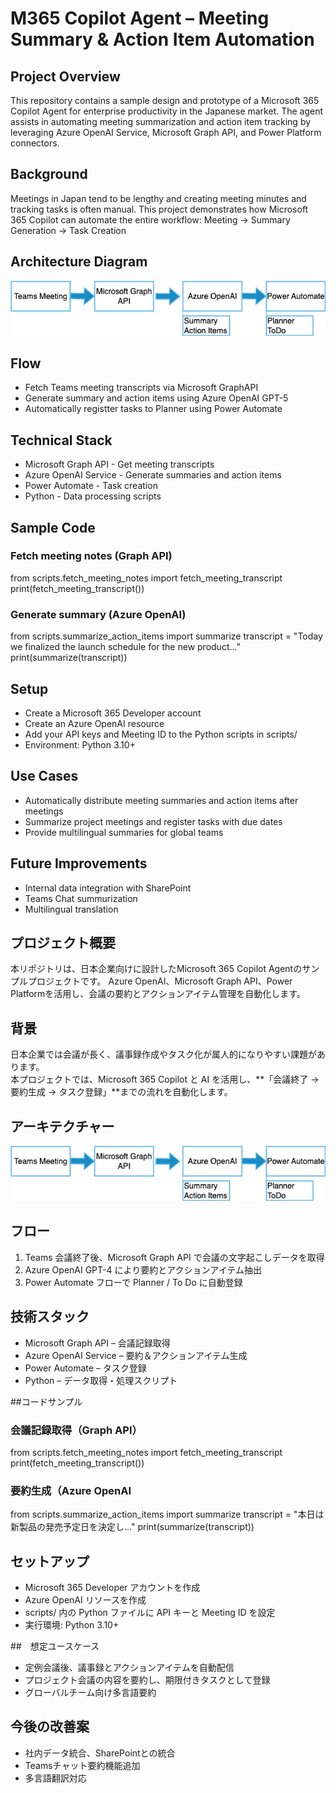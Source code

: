 # M365 Copilot Agent – Meeting Summary & Action Item Automation
## Project Overview
This repository contains a sample design and prototype of a Microsoft 365 Copilot Agent for enterprise productivity in the Japanese market. 
The agent assists in automating meeting summarization and action item tracking by leveraging Azure OpenAI Service, Microsoft Graph API, and Power Platform connectors.

## Background
Meetings in Japan tend to be lengthy and creating meeting minutes and tracking tasks is often manual. This project demonstrates how Microsoft 365 Copilot can automate the entire workflow:
Meeting -> Summary Generation -> Task Creation

## Architecture Diagram
![Architecture Diagram](architecture-diagram.png)

## Flow
- Fetch Teams meeting transcripts via Microsoft GraphAPI
- Generate summary and action items using Azure OpenAI GPT-5
- Automatically registter tasks to Planner using Power Automate

## Technical Stack
- Microsoft Graph API - Get meeting transcripts
- Azure OpenAI Service - Generate summaries and action items
- Power Automate - Task creation
-  Python - Data processing scripts

## Sample Code
### Fetch meeting notes (Graph API)
from scripts.fetch_meeting_notes import fetch_meeting_transcript
print(fetch_meeting_transcript())

### Generate summary (Azure OpenAI)
from scripts.summarize_action_items import summarize
transcript = "Today we finalized the launch schedule for the new product..."
print(summarize(transcript))

## Setup
- Create a Microsoft 365 Developer account
- Create an Azure OpenAI resource
- Add your API keys and Meeting ID to the Python scripts in scripts/
- Environment: Python 3.10+

## Use Cases
- Automatically distribute meeting summaries and action items after meetings
- Summarize project meetings and register tasks with due dates
- Provide multilingual summaries for global teams

## Future Improvements
- Internal data integration with SharePoint
- Teams Chat summurization
- Multilingual translation

## プロジェクト概要
本リポジトリは、日本企業向けに設計したMicrosoft 365 Copilot Agentのサンプルプロジェクトです。
Azure OpenAI、Microsoft Graph API、Power Platformを活用し、会議の要約とアクションアイテム管理を自動化します。

## 背景
日本企業では会議が長く、議事録作成やタスク化が属人的になりやすい課題があります。  
本プロジェクトでは、Microsoft 365 Copilot と AI を活用し、**「会議終了 → 要約生成 → タスク登録」**までの流れを自動化します。

## アーキテクチャー
![Architecture Diagram](architecture-diagram.png)

## フロー
1. Teams 会議終了後、Microsoft Graph API で会議の文字起こしデータを取得
2. Azure OpenAI GPT-4 により要約とアクションアイテム抽出
3. Power Automate フローで Planner / To Do に自動登録

## 技術スタック
- Microsoft Graph API – 会議記録取得
- Azure OpenAI Service – 要約＆アクションアイテム生成
- Power Automate – タスク登録
- Python – データ取得・処理スクリプト

##コードサンプル
### 会議記録取得（Graph API）
from scripts.fetch_meeting_notes import fetch_meeting_transcript
print(fetch_meeting_transcript())

### 要約生成（Azure OpenAI
from scripts.summarize_action_items import summarize
transcript = "本日は新製品の発売予定日を決定し..."
print(summarize(transcript))

## セットアップ
- Microsoft 365 Developer アカウントを作成
- Azure OpenAI リソースを作成
- scripts/ 内の Python ファイルに API キーと Meeting ID を設定
- 実行環境: Python 3.10+

##　想定ユースケース
- 定例会議後、議事録とアクションアイテムを自動配信
- プロジェクト会議の内容を要約し、期限付きタスクとして登録
- グローバルチーム向け多言語要約

## 今後の改善案
- 社内データ統合、SharePointとの統合
- Teamsチャット要約機能追加
- 多言語翻訳対応
